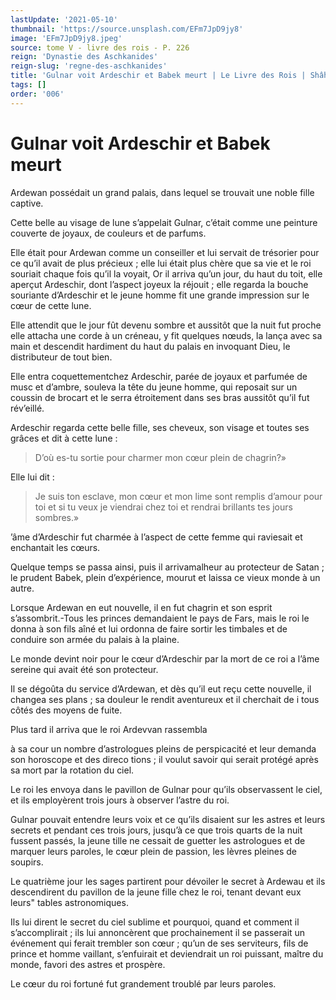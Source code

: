 ```yaml
---
lastUpdate: '2021-05-10'
thumbnail: 'https://source.unsplash.com/EFm7JpD9jy8'
image: 'EFm7JpD9jy8.jpeg'
source: tome V - livre des rois - P. 226
reign: 'Dynastie des Aschkanides'
reign-slug: 'regne-des-aschkanides'
title: 'Gulnar voit Ardeschir et Babek meurt | Le Livre des Rois | Shâhnâmeh'
tags: []
order: '006'
---
```


# Gulnar voit Ardeschir et Babek meurt

Ardewan possédait un grand palais, dans lequel se trouvait une noble fille captive.

Cette belle au visage de lune s’appelait Gulnar, c’était comme une peinture couverte de joyaux, de couleurs et de parfums.

Elle était pour Ardewan comme un conseiller et lui servait de trésorier pour ce qu’il avait de plus précieux ; elle lui était plus chère que sa vie et le roi souriait chaque fois qu’il la voyait, Or il arriva qu’un jour, du haut du toit, elle aperçut Ardeschir, dont l’aspect joyeux la réjouit ; elle regarda la bouche souriante d’Ardeschir et le jeune homme fit une grande impression sur le cœur de cette lune.

Elle attendit que le jour fût devenu sombre et aussitôt que la nuit fut proche elle attacha une corde à un créneau, y fit quelques nœuds, la lança avec sa main et descendit hardiment du haut du palais en invoquant Dieu, le distributeur de tout bien.

Elle entra coquettementchez Ardeschir, parée de joyaux et parfumée de musc et d’ambre, souleva la tête du jeune homme, qui reposait sur un coussin de brocart et le serra étroitement dans ses bras aussitôt qu’il fut rév’eillé.

Ardeschir regarda cette belle fille, ses cheveux, son visage et toutes ses grâces et dit à cette lune :

> D’où es-tu sortie pour charmer mon cœur plein de chagrin?»

Elle lui dit :

> Je suis ton esclave, mon cœur et mon lime sont remplis d’amour pour toi et si tu veux je viendrai chez toi et rendrai brillants tes jours sombres.»

’âme d’Ardeschir fut charmée à l’aspect de cette femme qui raviesait et enchantait les cœurs.

Quelque temps se passa ainsi, puis il arrivamalheur au protecteur de Satan ; le prudent Babek, plein d’expérience, mourut et laissa ce vieux monde à un autre.

Lorsque Ardewan en eut nouvelle, il en fut chagrin et son esprit s’assombrit.-Tous les princes demandaient le pays de Fars, mais le roi le donna à son fils aîné et lui ordonna de faire sortir les timbales et de conduire son armée du palais à la plaine.

Le monde devint noir pour le cœur d’Ardeschir par la mort de ce roi a l’âme sereine qui avait été son protecteur.

Il se dégoûta du service d’Ardewan, et dès qu’il eut reçu cette nouvelle, il changea ses plans ; sa douleur le rendit aventureux et il cherchait de i tous côtés des moyens de fuite.

Plus tard il arriva que le roi Ardevvan rassembla

à sa cour un nombre d’astrologues pleins de perspicacité et leur demanda son horoscope et des direco tions ; il voulut savoir qui serait protégé après sa mort par la rotation du ciel.

Le roi les envoya dans le pavillon de Gulnar pour qu’ils observassent le ciel, et ils employèrent trois jours à observer l’astre du roi.

Gulnar pouvait entendre leurs voix et ce qu’ils disaient sur les astres et leurs secrets et pendant ces trois jours, jusqu’à ce que trois quarts de la nuit fussent passés, la jeune tille ne cessait de guetter les astrologues et de marquer leurs paroles, le cœur plein de passion, les lèvres pleines de soupirs.

Le quatrième jour les sages partirent pour dévoiler le secret à Ardewau et ils descendirent du pavillon de la jeune fille chez le roi, tenant devant eux leurs" tables astronomiques.

Ils lui dirent le secret du ciel sublime et pourquoi, quand et comment il s’accomplirait ; ils lui annoncèrent que prochainement il se passerait un événement qui ferait trembler son cœur ; qu’un de ses serviteurs, fils de prince et homme vaillant, s’enfuirait et deviendrait un roi puissant, maître du monde, favori des astres et prospère.

Le cœur du roi fortuné fut grandement troublé par leurs paroles.
